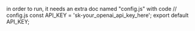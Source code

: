in order to run, it needs an extra doc named "config.js" with code
// config.js
const API_KEY = 'sk-your_openai_api_key_here';
export default API_KEY;
